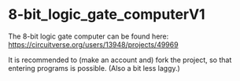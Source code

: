# 8-bit_logic_gate_computerV1

The 8-bit logic gate computer can be found here: https://circuitverse.org/users/13948/projects/49969

It is recommended to (make an account and) fork the project, so that entering programs is possible. (Also a bit less laggy.)
